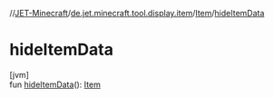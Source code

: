 //[JET-Minecraft](../../../index.md)/[de.jet.minecraft.tool.display.item](../index.md)/[Item](index.md)/[hideItemData](hide-item-data.md)

# hideItemData

[jvm]\
fun [hideItemData](hide-item-data.md)(): [Item](index.md)
